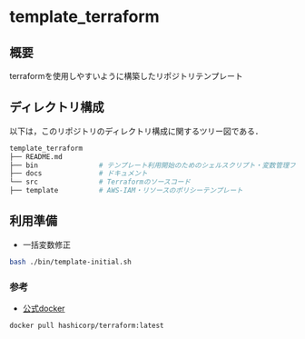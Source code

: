 # template_terraform

## 概要

terraformを使用しやすいように構築したリポジトリテンプレート

## ディレクトリ構成

以下は，このリポジトリのディレクトリ構成に関するツリー図である．

```sh
template_terraform
├── README.md
├── bin               # テンプレート利用開始のためのシェルスクリプト・変数管理ファイル
├── docs              # ドキュメント
└── src               # Terraformのソースコード
├── template          # AWS-IAM・リソースのポリシーテンプレート
```

## 利用準備

- 一括変数修正

```sh
bash ./bin/template-initial.sh
```

### 参考

- [公式docker](https://hub.docker.com/r/hashicorp/terraform)

```sh
docker pull hashicorp/terraform:latest
```

